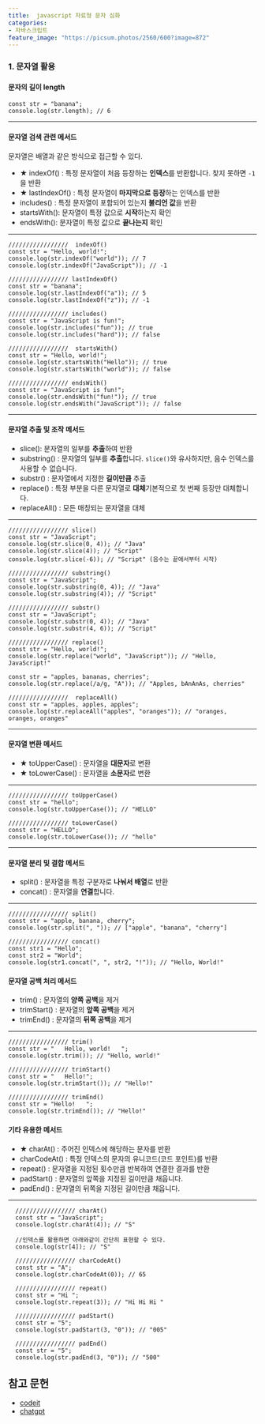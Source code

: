 ```yaml
---
title:  javascript 자료형 문자 심화
categories:
- 자바스크립트
feature_image: "https://picsum.photos/2560/600?image=872"
---
```


### 1. 문자열 활용

#### 문자의 길이 length

    const str = "banana";
    console.log(str.length); // 6
    
----
#### 문자열 검색 관련 메서드
문자열은 배열과 같은 방식으로 접근할 수 있다. 

 - ★ indexOf() : 특정 문자열이 처음 등장하는 **인덱스**를 반환합니다. 찾지 못하면 `-1`을 반환
 - ★ lastIndexOf() : 특정 문자열이 **마지막으로 등장**하는 인덱스를 반환
 - includes() : 특정 문자열이 포함되어 있는지 **불리언 값**을 반환
 - startsWith(): 문자열이 특정 값으로 **시작**하는지 확인
 - endsWith(): 문자열이 특정 값으로 **끝나는지** 확인

----
    /////////////////  indexOf()
    const str = "Hello, world!";
    console.log(str.indexOf("world")); // 7
    console.log(str.indexOf("JavaScript")); // -1
    
    ///////////////// lastIndexOf()
    const str = "banana";
    console.log(str.lastIndexOf("a")); // 5
    console.log(str.lastIndexOf("z")); // -1
    
    ///////////////// includes()
    const str = "JavaScript is fun!";
    console.log(str.includes("fun")); // true
    console.log(str.includes("hard")); // false
    
    /////////////////  startsWith()
    const str = "Hello, world!";
    console.log(str.startsWith("Hello")); // true
    console.log(str.startsWith("world")); // false
    
    ///////////////// endsWith()
    const str = "JavaScript is fun!";
    console.log(str.endsWith("fun!")); // true
    console.log(str.endsWith("JavaScript")); // false


----

#### 문자열 추출 및 조작 메서드

 - slice(): 문자열의 일부를 **추출**하여 반환
 - substring() : 문자열의 일부를 **추출**합니다. `slice()`와 유사하지만, 음수 인덱스를 사용할 수 없습니다.
- substr() : 문자열에서 지정한 **길이만큼** 추출
- replace() : 특정 부분을 다른 문자열로 **대체**기본적으로 첫 번째 등장만 대체합니다.
- replaceAll() : 모든 매칭되는 문자열을 대체

----

    ///////////////// slice()
    const str = "JavaScript";
    console.log(str.slice(0, 4)); // "Java"
    console.log(str.slice(4)); // "Script"
    console.log(str.slice(-6)); // "Script" (음수는 끝에서부터 시작)
    
    ///////////////// substring()
    const str = "JavaScript";
    console.log(str.substring(0, 4)); // "Java"
    console.log(str.substring(4)); // "Script"
    
    ///////////////// substr()
    const str = "JavaScript";
    console.log(str.substr(0, 4)); // "Java"
    console.log(str.substr(4, 6)); // "Script"
    
    ///////////////// replace()
    const str = "Hello, world!";
    console.log(str.replace("world", "JavaScript")); // "Hello, JavaScript!"
    
    const str = "apples, bananas, cherries";
    console.log(str.replace(/a/g, "A")); // "Apples, bAnAnAs, cherries"
    
    /////////////////  replaceAll()
    const str = "apples, apples, apples";
    console.log(str.replaceAll("apples", "oranges")); // "oranges, oranges, oranges"

----
#### 문자열 변환 메서드

 - ★ toUpperCase() : 문자열을 **대문자**로 변환
 - ★ toLowerCase() : 문자열을 **소문자**로 변환

 ----

    ///////////////// toUpperCase()
    const str = "hello";
    console.log(str.toUpperCase()); // "HELLO"
    
    ///////////////// toLowerCase()
    const str = "HELLO";
    console.log(str.toLowerCase()); // "hello"

----
#### 문자열 분리 및 결합 메서드

 - split() : 문자열을 특정 구분자로 **나눠서 배열**로 반환
 - concat() : 문자열을 **연결**합니다.

----
    ///////////////// split()
    const str = "apple, banana, cherry";
    console.log(str.split(", ")); // ["apple", "banana", "cherry"]
    
    ///////////////// concat()
    const str1 = "Hello";
    const str2 = "World";
    console.log(str1.concat(", ", str2, "!")); // "Hello, World!"


#### 문자열 공백 처리 메서드

 - trim() : 문자열의 **양쪽 공백**을 제거
 - trimStart() : 문자열의 **앞쪽 공백**을 제거
 - trimEnd() : 문자열의 **뒤쪽 공백**을 제거

----
    ///////////////// trim()
    const str = "   Hello, world!   ";
    console.log(str.trim()); // "Hello, world!"
    
    ///////////////// trimStart()
    const str = "   Hello!";
    console.log(str.trimStart()); // "Hello!"
    
    ///////////////// trimEnd()
    const str = "Hello!   ";
    console.log(str.trimEnd()); // "Hello!"


#### 기타 유용한 메서드

 - ★ charAt() : 주어진 인덱스에 해당하는 문자를 반환
 - charCodeAt() :  특정 인덱스의 문자의 유니코드(코드 포인트)를 반환
 - repeat() : 문자열을 지정된 횟수만큼 반복하여 연결한 결과를 반환
 - padStart() : 문자열의 앞쪽을 지정된 길이만큼 채웁니다.
 - padEnd() : 문자열의 뒤쪽을 지정된 길이만큼 채웁니다.


----
      ///////////////// charAt()
      const str = "JavaScript";
      console.log(str.charAt(4)); // "S"
      
      //인덱스를 활용하면 아래와같이 간단히 표현할 수 있다.
      console.log(str[4]); // "S"
      
      ///////////////// charCodeAt()
      const str = "A";
      console.log(str.charCodeAt(0)); // 65
      
      ///////////////// repeat()
      const str = "Hi ";
      console.log(str.repeat(3)); // "Hi Hi Hi "
      
      ///////////////// padStart()
      const str = "5";
      console.log(str.padStart(3, "0")); // "005"
      
      ///////////////// padEnd()
      const str = "5";
      console.log(str.padEnd(3, "0")); // "500"




## 참고 문헌

 - [codeit](https://www.codeit.kr/) 
 - [chatgpt](https://chatgpt.com/) 